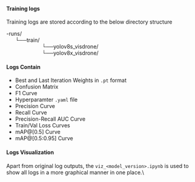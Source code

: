 

#### Training logs

Training logs are stored according to the below directory structure

-runs/\
&nbsp;&nbsp;&nbsp;&nbsp;&nbsp;&nbsp;└──train/\
&nbsp;&nbsp;&nbsp;&nbsp;&nbsp;&nbsp;&nbsp;&nbsp;&nbsp;&nbsp;&nbsp;&nbsp;&nbsp;&nbsp;&nbsp;&nbsp;&nbsp;&nbsp;&nbsp;&nbsp;&nbsp;&nbsp;&nbsp;&nbsp;└──yolov8s_visdrone/\
&nbsp;&nbsp;&nbsp;&nbsp;&nbsp;&nbsp;&nbsp;&nbsp;&nbsp;&nbsp;&nbsp;&nbsp;&nbsp;&nbsp;&nbsp;&nbsp;&nbsp;&nbsp;&nbsp;&nbsp;&nbsp;&nbsp;&nbsp;&nbsp;└──yolov8x_visdrone/


#### Logs Contain

  - Best and Last Iteration Weights in `.pt` format
  - Confusion Matrix
  - F1 Curve
  - Hyperparamter `.yaml` file
  - Precision Curve
  - Recall Curve
  - Precision-Recall AUC Curve
  - Train/Val Loss Curves
  - mAP@[0.5] Curve
  - mAP@[0.5:0.95] Curve

#### Logs Visualization

Apart from original log outputs, the `viz_<model_version>.ipynb` is used to show all logs in a more graphical manner in one place.\




